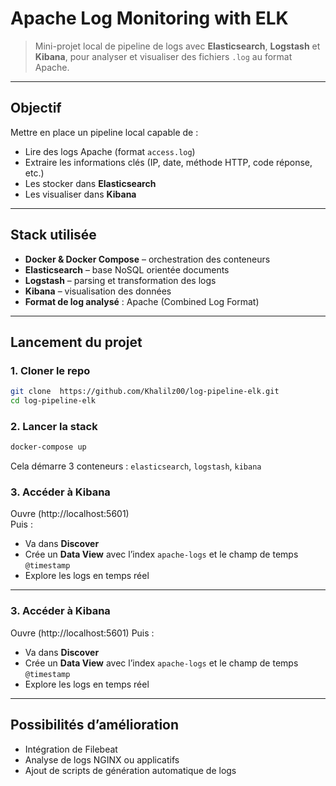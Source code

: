 # Apache Log Monitoring with ELK

> Mini-projet local de pipeline de logs avec **Elasticsearch**, **Logstash** et **Kibana**, pour analyser et visualiser des fichiers `.log` au format Apache.

---

## Objectif

Mettre en place un pipeline local capable de :
- Lire des logs Apache (format `access.log`)
- Extraire les informations clés (IP, date, méthode HTTP, code réponse, etc.)
- Les stocker dans **Elasticsearch**
- Les visualiser dans **Kibana**

---

## Stack utilisée

- **Docker & Docker Compose** – orchestration des conteneurs
- **Elasticsearch** – base NoSQL orientée documents
- **Logstash** – parsing et transformation des logs
- **Kibana** – visualisation des données
- **Format de log analysé** : Apache (Combined Log Format)

---

## Lancement du projet

### 1. Cloner le repo

```bash
git clone  https://github.com/Khalilz00/log-pipeline-elk.git
cd log-pipeline-elk
```
### 2. Lancer la stack

```bash
docker-compose up
```

Cela démarre 3 conteneurs : `elasticsearch`, `logstash`, `kibana`

### 3. Accéder à Kibana

Ouvre (http://localhost:5601)  
Puis :
- Va dans **Discover**
- Crée un **Data View** avec l’index `apache-logs` et le champ de temps `@timestamp`
- Explore les logs en temps réel

---
### 3. Accéder à Kibana
Ouvre (http://localhost:5601)
Puis :
- Va dans **Discover**
- Crée un **Data View** avec l’index `apache-logs` et le champ de temps `@timestamp`
- Explore les logs en temps réel

---

##  Possibilités d’amélioration

- Intégration de Filebeat  
- Analyse de logs NGINX ou applicatifs  
- Ajout de scripts de génération automatique de logs
